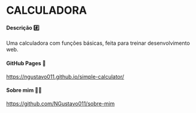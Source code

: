# CALCULADORA

#### Descrição :hash:

Uma calculadora com funções básicas, feita para treinar desenvolvimento web. 

#### GitHub Pages 📄

https://ngustavo011.github.io/simple-calculator/

#### Sobre mim :man_student:

https://github.com/NGustavo011/sobre-mim

